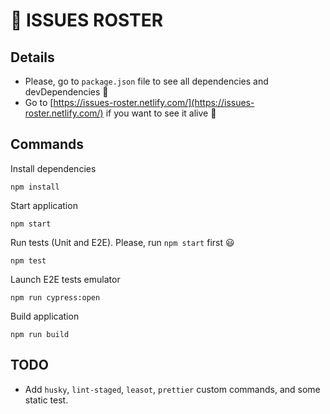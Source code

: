 # 🐛 ISSUES ROSTER

## Details

- Please, go to `package.json` file to see all dependencies and devDependencies 👀
- Go to [https://issues-roster.netlify.com/](https://issues-roster.netlify.com/) if you want to see it alive 🤖

## Commands

Install dependencies

```
npm install
```

Start application

```
npm start
```

Run tests (Unit and E2E). Please, run `npm start` first 😃

```
npm test
```

Launch E2E tests emulator

```
npm run cypress:open
```

Build application

```
npm run build
```

## TODO

- Add `husky`, `lint-staged`, `leasot`, `prettier` custom commands, and some static test.
